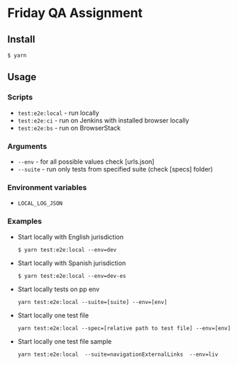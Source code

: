# Friday QA Assignment

## Install

```
$ yarn
```

## Usage

### Scripts

- `test:e2e:local` - run locally
- `test:e2e:ci` - run on Jenkins with installed browser locally
- `test:e2e:bs` - run on BrowserStack

### Arguments

- `--env` - for all possible values check [urls.json]
- `--suite` - run only tests from specified suite (check [specs] folder)

### Environment variables

- `LOCAL_LOG_JSON`

### Examples

- Start locally with English jurisdiction

  ```
  $ yarn test:e2e:local --env=dev
  ```

- Start locally with Spanish jurisdiction

  ```
  $ yarn test:e2e:local --env=dev-es
  ```

- Start locally tests on pp env
  ```
  yarn test:e2e:local --suite=[suite] --env=[env]
  ```
- Start locally one test file
  ```
  yarn test:e2e:local --spec=[relative path to test file] --env=[env]
  ```
- Start locally one test file sample
  ```
  yarn test:e2e:local  --suite=navigationExternalLinks  --env=liv
  ```

